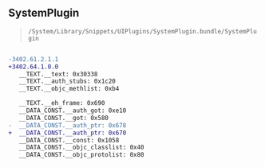 ## SystemPlugin

> `/System/Library/Snippets/UIPlugins/SystemPlugin.bundle/SystemPlugin`

```diff

-3402.61.2.1.1
+3402.64.1.0.0
   __TEXT.__text: 0x30338
   __TEXT.__auth_stubs: 0x1c20
   __TEXT.__objc_methlist: 0xb4

   __TEXT.__eh_frame: 0x690
   __DATA_CONST.__auth_got: 0xe10
   __DATA_CONST.__got: 0x580
-  __DATA_CONST.__auth_ptr: 0x678
+  __DATA_CONST.__auth_ptr: 0x670
   __DATA_CONST.__const: 0x1058
   __DATA_CONST.__objc_classlist: 0x40
   __DATA_CONST.__objc_protolist: 0x80

```
